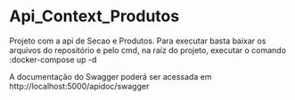 # Api_Context_Produtos
Projeto com a api de Secao e Produtos.
Para executar basta baixar os arquivos do repositório e pelo cmd, na raíz do projeto, executar o comando :docker-compose up -d

A documentação do Swagger poderá ser acessada em http://localhost:5000/apidoc/swagger
